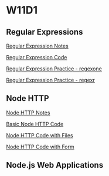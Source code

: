 # W11D1

## Regular Expressions

[Regular Expression Notes]

[Regular Expression Code]

[Regular Expression Practice - regexone]

[Regular Expression Practice - regexr]

## Node HTTP

[Node HTTP Notes]

[Basic Node HTTP Code]

[Node HTTP Code with Files]

[Node HTTP Code with Form]

## Node.js Web Applications

[Regular Expression Notes]: ./reg-ex.md
[Regular Expression Code]: ./reg-ex.js
[Regular Expression Practice - regexone]: https://regexone.com/
[Regular Expression Practice - regexr]: https://regexr.com/
[Node HTTP Notes]: ./node-http.md
[Basic Node HTTP Code]: ./http.js
[Node HTTP Code with Files]: ./httpFile.js
[Node HTTP Code with Form]: ./httpForm.js